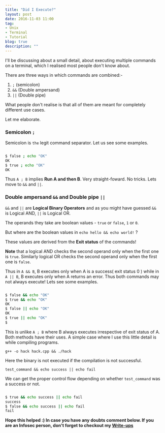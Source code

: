 ```yaml
---
title: "Did I Execute?"
layout: post
date: 2016-11-03 11:00
tag:
- Unix
- Terminal
- Tutorial
blog: true
description: ""
---
```


I'll be discussing about a small detail, about executing multiple commands on a terminal, which I realised most people don't know about.

There are three ways in which commands are combined:-

1. `;` (semicolon)
2. `&&` (Double ampersand)
3. `||` (Double pipe)

What people don't realise is that all of them are meant for completely different use cases.

Let me elaborate.

### **Semicolon `;`**

Semicolon is `the` legit command separator. Let us see some examples.

```bash

$ false ; echo "OK"
OK
$ true ; echo "OK"
OK
```

Thus `A ; B` implies **Run A and then B**. Very straight-foward. No tricks. Lets move to `&&` and `||`.

### **Double ampersand `&&` and Double pipe `||`**

`&&` and `||` are **Logical Binary Operators** and as you might have guessed `&&` is Logical AND, `||` is Logical OR.

The operands they take are boolean values - `true` or `false`, `1` or `0`.

But where are the boolean values in `echo hello && echo world!` ?

These values are derived from the **Exit status** of the commands!

**Note** that a logical AND checks the second operand only when the first one is `true`. Similarly logical OR checks the second operand only when the first one is `false`.

Thus in `A && B`, B executes only when A is a success( exit status 0 ) while in `A || B`, B executes only when A returns an error. Thus both commands may not always execute! Lets see some examples.

```bash

$ false && echo "OK"
$ true && echo "OK"
OK
$ false || echo "OK"
OK
$ true || echo "OK"
$ 
```

This is unlike `A ; B` where B always executes irrespective of exit status of A. Both methods have their uses. A simple case where I use this little detail is while compiling programs.

`g++ -o hack hack.cpp && ./hack`

Here the binary is not executed if the compilation is not successful.

`test_command && echo success || echo fail`

We can get the proper control flow depending on whether `test_command` was a success or not.

```bash

$ true && echo success || echo fail
success
$ false && echo success || echo fail
fail
```

**Hope this helped :) In case you have any doubts comment below. If you are an Infosec person, don't forget to checkout my [Write-ups](../../writeups)**
